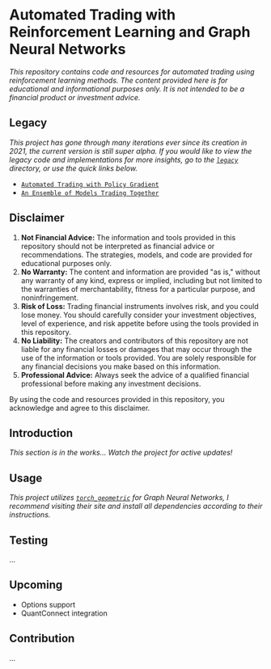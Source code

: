 # Automated Trading with Reinforcement Learning and Graph Neural Networks

*This repository contains code and resources for automated trading using reinforcement learning methods. The content provided here is for educational and informational purposes only. It is not intended to be a financial product or investment advice.*

## Legacy

*This project has gone through many iterations ever since its creation in 2021, the current version is still super alpha. If you would like to view the legacy code and implementations for more insights, go to the [`legacy`](legacy/README.MD) directory, or use the quick links below.*

- [`Automated Trading with Policy Gradient`](legacy/policy_gradient/README.md)
- [`An Ensemble of Models Trading Together`](legacy/classical_ensemble/README.md)

## Disclaimer

1. **Not Financial Advice:** The information and tools provided in this repository should not be interpreted as financial advice or recommendations. The strategies, models, and code are provided for educational purposes only.
2. **No Warranty:** The content and information are provided "as is," without any warranty of any kind, express or implied, including but not limited to the warranties of merchantability, fitness for a particular purpose, and noninfringement.
3. **Risk of Loss:** Trading financial instruments involves risk, and you could lose money. You should carefully consider your investment objectives, level of experience, and risk appetite before using the tools provided in this repository.
4. **No Liability:** The creators and contributors of this repository are not liable for any financial losses or damages that may occur through the use of the information or tools provided. You are solely responsible for any financial decisions you make based on this information.
5. **Professional Advice:** Always seek the advice of a qualified financial professional before making any investment decisions.

By using the code and resources provided in this repository, you acknowledge and agree to this disclaimer.

## Introduction

*This section is in the works... Watch the project for active updates!*

## Usage

*This project utilizes [`torch_geometric`](https://pytorch-geometric.readthedocs.io/en/latest/install/installation.html) for Graph Neural Networks, I recommend visiting their site and install all dependencies according to their instructions.*

## Testing
...

## Upcoming

* Options support
* QuantConnect integration

## Contribution
...